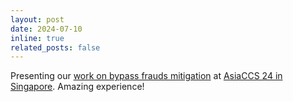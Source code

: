 ```yaml
---
layout: post
date: 2024-07-10
inline: true
related_posts: false
---
```


Presenting our [work on bypass frauds mitigation](https://dl.acm.org/doi/10.1145/3634737.3657023) at [AsiaCCS 24 in Singapore](https://asiaccs2024.sutd.edu.sg/). Amazing experience!

